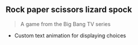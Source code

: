 ## Rock paper scissors lizard spock

> A game from the Big Bang TV series

- Custom text animation for displaying choices
